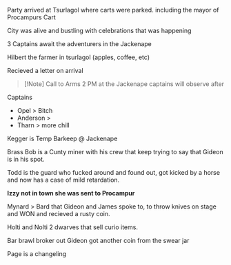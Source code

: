 Party arrived at Tsurlagol where carts were parked. including the mayor of Procampurs Cart

City was alive and bustling with celebrations that was happening 

3 Captains await the adventurers in the Jackenape 

Hilbert the farmer in tsurlagol (apples, coffee, etc)

Recieved a letter on arrival 

> [!Note] Call to Arms
> 2 PM at the Jackenape captains will observe after

Captains 
- Opel > Bitch 
- Anderson > 
- Tharn > more chill

Kegger is Temp Barkeep @ Jackenape

Brass Bob is a Cunty miner with his crew that keep trying to say that Gideon is in his spot. 

Todd is the guard who fucked around and found out, got kicked by a horse and now has a case of mild retardation. 

**Izzy not in town she was sent to Procampur**

Mynard > Bard that Gideon and James spoke to, to throw knives on stage and WON and recieved a rusty coin. 

Holti and Nolti 2 dwarves that sell curio items. 

Bar brawl broker out Gideon got another coin from the swear jar

Page is a changeling
